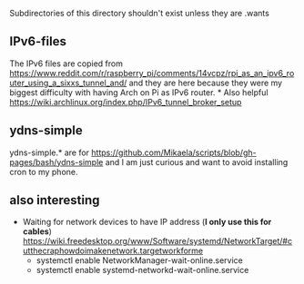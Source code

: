 Subdirectories of this directory shouldn't exist unless they are .wants

## IPv6-files

The IPv6 files are copied from https://www.reddit.com/r/raspberry_pi/comments/14vcpz/rpi_as_an_ipv6_router_using_a_sixxs_tunnel_and/
  and they are here because they were my biggest difficulty with having
Arch on Pi as IPv6 router.
    * Also helpful
      https://wiki.archlinux.org/index.php/IPv6_tunnel_broker_setup

## ydns-simple

ydns-simple.\* are for https://github.com/Mikaela/scripts/blob/gh-pages/bash/ydns-simple and I am just curious and want to avoid installing cron to my
phone.

## also interesting

* Waiting for network devices to have IP address (**I only use this for
cables**) https://wiki.freedesktop.org/www/Software/systemd/NetworkTarget/#cutthecraphowdoimakenetwork.targetworkforme
    * systemctl enable NetworkManager-wait-online.service
    * systemctl enable systemd-networkd-wait-online.service
